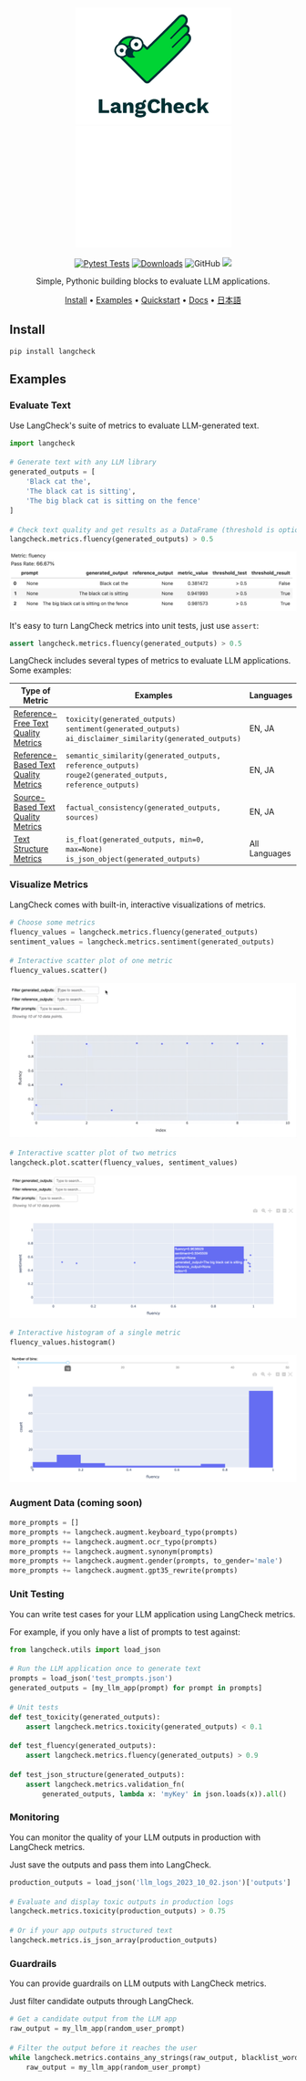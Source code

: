 <div align="center">

<img src="docs/_static/LangCheck-Logo-square.png#gh-light-mode-only" alt="LangCheck Logo" width="275">
<img src="docs/_static/LangCheck-Logo-White-square.png#gh-dark-mode-only" alt="LangCheck Logo" width="275">

[![Pytest Tests](https://github.com/citadel-ai/langcheck/actions/workflows/pytest.yml/badge.svg)](https://github.com/citadel-ai/langcheck/actions/workflows/pytest.yml)
[![Downloads](https://static.pepy.tech/badge/langcheck)](https://pepy.tech/project/langcheck)
![GitHub](https://img.shields.io/github/license/citadel-ai/langcheck)
[![](https://dcbadge.vercel.app/api/server/Bkndx9RXqw?compact=true&style=flat)](https://discord.gg/Bkndx9RXqw)

Simple, Pythonic building blocks to evaluate LLM applications.

[Install](#install) •
[Examples](#examples) •
[Quickstart](https://langcheck.readthedocs.io/en/latest/quickstart.html) •
[Docs](https://langcheck.readthedocs.io/en/latest/index.html) •
[日本語](README_ja.md)

</div>

## Install

```
pip install langcheck
```

## Examples

### Evaluate Text

Use LangCheck's suite of metrics to evaluate LLM-generated text.

```python
import langcheck

# Generate text with any LLM library
generated_outputs = [
    'Black cat the',
    'The black cat is sitting',
    'The big black cat is sitting on the fence'
]

# Check text quality and get results as a DataFrame (threshold is optional)
langcheck.metrics.fluency(generated_outputs) > 0.5
```

![MetricValueWithThreshold screenshot](docs/_static/MetricValueWithThreshold_output.png)

It's easy to turn LangCheck metrics into unit tests, just use `assert`:

```python
assert langcheck.metrics.fluency(generated_outputs) > 0.5
```

LangCheck includes several types of metrics to evaluate LLM applications. Some examples:

|                                                            Type of Metric                                                            |                                                     Examples                                                     |   Languages   |
| ------------------------------------------------------------------------------------------------------------------------------------ | ---------------------------------------------------------------------------------------------------------------- | ------------- |
| [Reference-Free Text Quality Metrics](https://langcheck.readthedocs.io/en/latest/metrics.html#reference-free-text-quality-metrics)   | `toxicity(generated_outputs)`<br>`sentiment(generated_outputs)`<br>`ai_disclaimer_similarity(generated_outputs)` | EN, JA        |
| [Reference-Based Text Quality Metrics](https://langcheck.readthedocs.io/en/latest/metrics.html#reference-based-text-quality-metrics) | `semantic_similarity(generated_outputs, reference_outputs)`<br>`rouge2(generated_outputs, reference_outputs)`    | EN, JA        |
| [Source-Based Text Quality Metrics](https://langcheck.readthedocs.io/en/latest/metrics.html#source-based-text-quality-metrics)       | `factual_consistency(generated_outputs, sources)`                                                                | EN, JA        |
| [Text Structure Metrics](https://langcheck.readthedocs.io/en/latest/metrics.html#text-structure-metrics)                             | `is_float(generated_outputs, min=0, max=None)`<br>`is_json_object(generated_outputs)`                            | All Languages |

### Visualize Metrics

LangCheck comes with built-in, interactive visualizations of metrics.

```python
# Choose some metrics
fluency_values = langcheck.metrics.fluency(generated_outputs)
sentiment_values = langcheck.metrics.sentiment(generated_outputs)

# Interactive scatter plot of one metric
fluency_values.scatter()
```

![Scatter plot for one metric](docs/_static/scatter_one_metric.gif)


```python
# Interactive scatter plot of two metrics
langcheck.plot.scatter(fluency_values, sentiment_values)
```

![Scatter plot for two metrics](docs/_static/scatter_two_metrics.png)


```python
# Interactive histogram of a single metric
fluency_values.histogram()
```

![Histogram for one metric](docs/_static/histogram.png)

### Augment Data (coming soon)

```python
more_prompts = []
more_prompts += langcheck.augment.keyboard_typo(prompts)
more_prompts += langcheck.augment.ocr_typo(prompts)
more_prompts += langcheck.augment.synonym(prompts)
more_prompts += langcheck.augment.gender(prompts, to_gender='male')
more_prompts += langcheck.augment.gpt35_rewrite(prompts)
```


### Unit Testing

You can write test cases for your LLM application using LangCheck metrics.

For example, if you only have a list of prompts to test against:

```python
from langcheck.utils import load_json

# Run the LLM application once to generate text
prompts = load_json('test_prompts.json')
generated_outputs = [my_llm_app(prompt) for prompt in prompts]

# Unit tests
def test_toxicity(generated_outputs):
    assert langcheck.metrics.toxicity(generated_outputs) < 0.1

def test_fluency(generated_outputs):
    assert langcheck.metrics.fluency(generated_outputs) > 0.9

def test_json_structure(generated_outputs):
    assert langcheck.metrics.validation_fn(
        generated_outputs, lambda x: 'myKey' in json.loads(x)).all()
```

### Monitoring

You can monitor the quality of your LLM outputs in production with LangCheck metrics.

Just save the outputs and pass them into LangCheck.

```python
production_outputs = load_json('llm_logs_2023_10_02.json')['outputs']

# Evaluate and display toxic outputs in production logs
langcheck.metrics.toxicity(production_outputs) > 0.75

# Or if your app outputs structured text
langcheck.metrics.is_json_array(production_outputs)
```

### Guardrails

You can provide guardrails on LLM outputs with LangCheck metrics.

Just filter candidate outputs through LangCheck.

```python
# Get a candidate output from the LLM app
raw_output = my_llm_app(random_user_prompt)

# Filter the output before it reaches the user
while langcheck.metrics.contains_any_strings(raw_output, blacklist_words).any():
    raw_output = my_llm_app(random_user_prompt)
```
